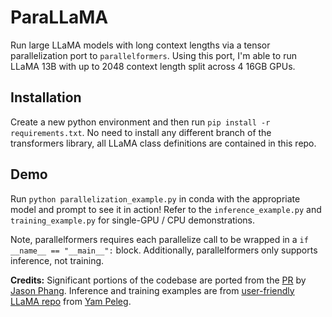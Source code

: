 # ParaLLaMA
Run large LLaMA models with long context lengths via a tensor parallelization port to ```parallelformers```. Using this port, I'm able to run LLaMA 13B with up to 2048 context length split across 4 16GB GPUs. 

## Installation

Create a new python environment and then run ```pip install -r requirements.txt```. No need to install any different branch of the transformers library, all LLaMA class definitions are contained in this repo. 

## Demo

Run ```python parallelization_example.py``` in conda with the appropriate model and prompt to see it in action! Refer to the ```inference_example.py``` and ```training_example.py``` for single-GPU / CPU demonstrations. 

Note, parallelformers requires each parallelize call to be wrapped in a ``if __name__ == "__main__":`` block. Additionally, parallelformers only supports inference, not training. 

**Credits:** Significant portions of the codebase are ported from the [PR](https://github.com/huggingface/transformers/pull/21955) by [Jason Phang](https://github.com/zphang). Inference and training examples are from [user-friendly LLaMA repo](https://github.com/ypeleg/llama) from [Yam Peleg](https://github.com/ypeleg). 
